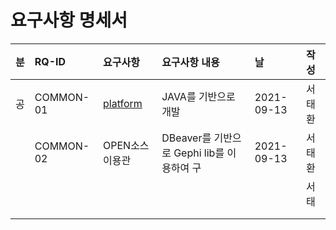 # 요구사항 명세서

| 분 | RQ-ID | 요구사항 | 요구사항 내용 | 날 | 작성 |
| :--- | :--- | :--- | :--- | :--- | :--- |
| 공 | COMMON-01 | [ platform](https://dictionary.cambridge.org/ko/%EC%82%AC%EC%A0%84/%EC%98%81%EC%96%B4-%ED%95%9C%EA%B5%AD%EC%96%B4/platform) | JAVA를 기반으로 개발 | 2021-09-13 | 서태환 |
|  | COMMON-02 | OPEN소스이용관 | DBeaver를 기반으로 Gephi lib를 이용하여 구 | 2021-09-13 | 서태환 |
|  |  |  |  |  | 서태 |
|  |  |  |  |  |  |
|  |  |  |  |  |  |

